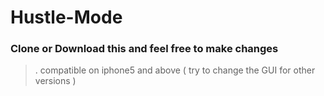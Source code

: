 # Hustle-Mode

### Clone or Download this and feel free to make changes 

>. compatible on iphone5 and above ( try to change the GUI for other versions )
